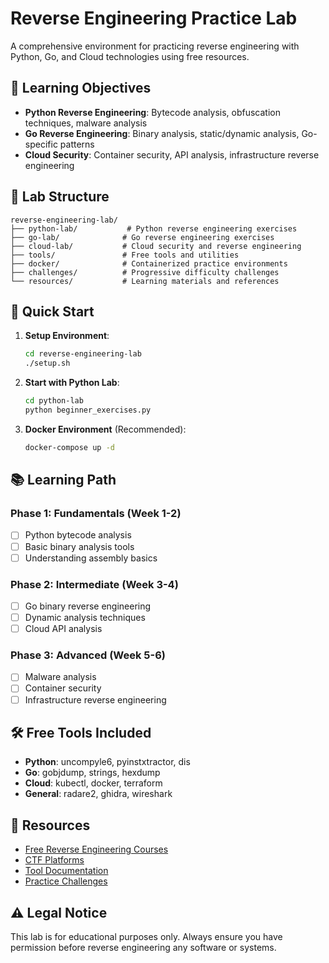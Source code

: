 # Reverse Engineering Practice Lab

A comprehensive environment for practicing reverse engineering with Python, Go, and Cloud technologies using free resources.

## 🎯 Learning Objectives

- **Python Reverse Engineering**: Bytecode analysis, obfuscation techniques, malware analysis
- **Go Reverse Engineering**: Binary analysis, static/dynamic analysis, Go-specific patterns
- **Cloud Security**: Container security, API analysis, infrastructure reverse engineering

## 📁 Lab Structure

```
reverse-engineering-lab/
├── python-lab/           # Python reverse engineering exercises
├── go-lab/              # Go reverse engineering exercises  
├── cloud-lab/           # Cloud security and reverse engineering
├── tools/               # Free tools and utilities
├── docker/              # Containerized practice environments
├── challenges/          # Progressive difficulty challenges
└── resources/           # Learning materials and references
```

## 🚀 Quick Start

1. **Setup Environment**:
   ```bash
   cd reverse-engineering-lab
   ./setup.sh
   ```

2. **Start with Python Lab**:
   ```bash
   cd python-lab
   python beginner_exercises.py
   ```

3. **Docker Environment** (Recommended):
   ```bash
   docker-compose up -d
   ```

## 📚 Learning Path

### Phase 1: Fundamentals (Week 1-2)
- [ ] Python bytecode analysis
- [ ] Basic binary analysis tools
- [ ] Understanding assembly basics

### Phase 2: Intermediate (Week 3-4)
- [ ] Go binary reverse engineering
- [ ] Dynamic analysis techniques
- [ ] Cloud API analysis

### Phase 3: Advanced (Week 5-6)
- [ ] Malware analysis
- [ ] Container security
- [ ] Infrastructure reverse engineering

## 🛠️ Free Tools Included

- **Python**: uncompyle6, pyinstxtractor, dis
- **Go**: gobjdump, strings, hexdump
- **Cloud**: kubectl, docker, terraform
- **General**: radare2, ghidra, wireshark

## 📖 Resources

- [Free Reverse Engineering Courses](resources/courses.md)
- [CTF Platforms](resources/ctf-platforms.md)
- [Tool Documentation](resources/tools.md)
- [Practice Challenges](challenges/README.md)

## ⚠️ Legal Notice

This lab is for educational purposes only. Always ensure you have permission before reverse engineering any software or systems.